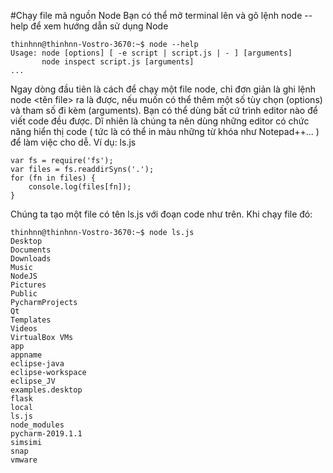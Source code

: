 #Chạy file mã nguồn Node
Bạn có thể mở terminal lên và gõ lệnh node --help để xem hướng dẫn sử dụng Node
```
thinhnn@thinhnn-Vostro-3670:~$ node --help
Usage: node [options] [ -e script | script.js | - ] [arguments]
       node inspect script.js [arguments]
...
```
Ngay dòng đầu tiên là cách để chạy một file node, chỉ đơn giản là ghi lệnh node <tên file> ra là được, nếu muốn có thể thêm một số tùy chọn (options) và tham số đi kèm (arguments).
Bạn có thể dùng bất cứ trình editor nào để viết code đều được. Dĩ nhiên là chúng ta nên dùng những editor có chức năng hiển thị code ( tức là có thể in màu những từ khóa như Notepad++... ) để làm việc cho dễ.
Ví dụ:
ls.js
```
var fs = require('fs');
var files = fs.readdirSyns('.');
for (fn in files) {
	console.log(files[fn]);
}
```
Chúng ta tạo một file có tên ls.js với đoạn code như trên.
Khi chạy file đó:
```
thinhnn@thinhnn-Vostro-3670:~$ node ls.js 
Desktop
Documents
Downloads
Music
NodeJS
Pictures
Public
PycharmProjects
Qt
Templates
Videos
VirtualBox VMs
app
appname
eclipse-java
eclipse-workspace
eclipse_JV
examples.desktop
flask
local
ls.js
node_modules
pycharm-2019.1.1
simsimi
snap
vmware
```

